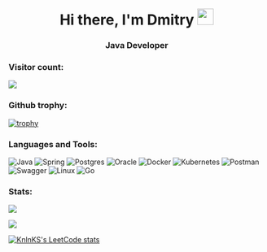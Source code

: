 <h1 align="center">Hi there, I'm Dmitry</a> 
<img src="https://github.com/blackcater/blackcater/raw/main/images/Hi.gif" height="32"/></h1>
<h3 align="center">Java Developer</h3>

<p align="left"> 
  <h3>Visitor count:</h3>
  <img src="https://profile-counter.glitch.me/sngzv/count.svg" />
</p>

<h3>Github trophy:</h3>
  
[![trophy](https://github-profile-trophy.vercel.app/?username=sngzv&theme=onedark)](https://github.com/sngzv/github-profile-trophy)

<h3 align="left">Languages and Tools:</h3>

![Java](https://img.shields.io/badge/java-%23ED8B00.svg?style=for-the-badge&logo=openjdk&logoColor=white) ![Spring](https://img.shields.io/badge/spring-%236DB33F.svg?style=for-the-badge&logo=spring&logoColor=white)
![Postgres](https://img.shields.io/badge/postgres-%23316192.svg?style=for-the-badge&logo=postgresql&logoColor=white) ![Oracle](https://img.shields.io/badge/Oracle-F80000?style=for-the-badge&logo=oracle&logoColor=white)
![Docker](https://img.shields.io/badge/docker-%230db7ed.svg?style=for-the-badge&logo=docker&logoColor=white) ![Kubernetes](https://img.shields.io/badge/kubernetes-%23326ce5.svg?style=for-the-badge&logo=kubernetes&logoColor=white)
![Postman](https://img.shields.io/badge/Postman-FF6C37?style=for-the-badge&logo=postman&logoColor=white) ![Swagger](https://img.shields.io/badge/-Swagger-%23Clojure?style=for-the-badge&logo=swagger&logoColor=white)
![Linux](https://img.shields.io/badge/Linux-FCC624?style=for-the-badge&logo=linux&logoColor=black) ![Go](https://img.shields.io/badge/go-%2300ADD8.svg?style=for-the-badge&logo=go&logoColor=white)


<h3>Stats:</h3>

</p>
<p align="left">
  <img src="https://github-readme-stats.vercel.app/api?username=sngzv&count_private=true&show_icons=true&theme=buefy" />
</p>
<p align="left">
  <img src="https://github-readme-stats.vercel.app/api/top-langs/?username=sngzv&layout=compact&theme=buefy" />
</p>

[![KnlnKS's LeetCode stats](https://leetcode-stats-six.vercel.app/api?username=codesngzv)](https://github.com/codesngzv/leetcode-stats)

